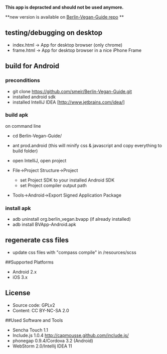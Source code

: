 **This app is depracted and should not be used anymore.**

**new version is available on [Berlin-Vegan-Guide repo](https://github.com/Berlin-Vegan/berlin-vegan-guide) **

## testing/debugging on desktop

* index.html -> App for desktop browser (only chrome)
* frame.html -> App for desktop browser in a nice iPhone Frame

## build for Android
### preconditions
* git clone https://github.com/smeir/Berlin-Vegan-Guide.git
* installed android sdk
* installed IntelliJ IDEA [http://www.jetbrains.com/idea/]

### build apk
on command line
* cd Berlin-Vegan-Guide/
* ant prod.android  (this will minify css & javascript and copy everything to build folder)

* open IntelliJ, open project
* File->Project Structure->Project
    * set Project SDK to your installed Android SDK
    * set Project compiler output path
* Tools->Android->Export Signed Application Package
### install apk
* adb uninstall org.berlin_vegan.bvapp (if already installed)
* adb install BVApp-Android.apk

## regenerate css files

* update css files with "compass compile" in /resources/scss

##Supported Platforms

* Android 2.x
* iOS 3.x

## License

* Source code: GPLv2
* Content: CC BY-NC-SA 2.0

##Used Software and Tools

* Sencha Touch 1.1
* Include.js 1.0.4 http://capmousse.github.com/include.js/
* phonegap 0.9.4/Cordova 3.2 (Android)
* WebStorm 2.0/Intellij IDEA 11

